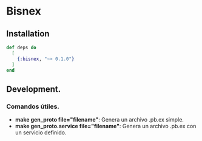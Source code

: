 # Bisnex

## Installation

```elixir
def deps do
  [
    {:bisnex, "~> 0.1.0"}
  ]
end
```

## Development.

### Comandos útiles.

- __make gen_proto file="filename"__: Genera un archivo .pb.ex simple.
- __make gen_proto.service file="filename"__: Genera un archivo .pb.ex con un servicio definido.
